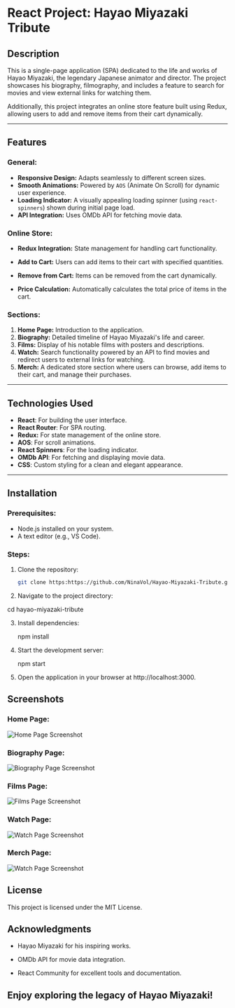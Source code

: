 # React Project: Hayao Miyazaki Tribute

## Description

This is a single-page application (SPA) dedicated to the life and works of Hayao Miyazaki, the legendary Japanese animator and director. The project showcases his biography, filmography, and includes a feature to search for movies and view external links for watching them.

Additionally, this project integrates an online store feature built using Redux, allowing users to add and remove items from their cart dynamically.

---

## Features

### General:

- **Responsive Design:** Adapts seamlessly to different screen sizes.
- **Smooth Animations:** Powered by `AOS` (Animate On Scroll) for dynamic user experience.
- **Loading Indicator:** A visually appealing loading spinner (using `react-spinners`) shown during initial page load.
- **API Integration:** Uses OMDb API for fetching movie data.

### Online Store:
- **Redux Integration:** State management for handling cart functionality.

- **Add to Cart:** Users can add items to their cart with specified quantities.

- **Remove from Cart:** Items can be removed from the cart dynamically.

- **Price Calculation:** Automatically calculates the total price of items in the cart.

### Sections:

1. **Home Page:** Introduction to the application.
2. **Biography:** Detailed timeline of Hayao Miyazaki's life and career.
3. **Films:** Display of his notable films with posters and descriptions.
4. **Watch:** Search functionality powered by an API to find movies and redirect users to external links for watching.
5. **Merch:** A dedicated store section where users can browse, add items to their cart, and manage their purchases.

---

## Technologies Used

- **React**: For building the user interface.
- **React Router**: For SPA routing.
- **Redux:** For state management of the online store.
- **AOS**: For scroll animations.
- **React Spinners**: For the loading indicator.
- **OMDb API**: For fetching and displaying movie data.
- **CSS**: Custom styling for a clean and elegant appearance.

---

## Installation

### Prerequisites:

- Node.js installed on your system.
- A text editor (e.g., VS Code).

### Steps:

1. Clone the repository:

   ```bash
   git clone https:https://github.com/NinaVol/Hayao-Miyazaki-Tribute.git

2. Navigate to the project directory:   

  cd hayao-miyazaki-tribute

3. Install dependencies:
   
   npm install

4. Start the development server:

   npm start 

5. Open the application in your browser at http://localhost:3000.


## Screenshots

### Home Page:
![Home Page Screenshot](./src/assets/screenshots/HomePage.png)

### Biography Page:
![Biography Page Screenshot](./src/assets/screenshots/Biography.png)

### Films Page:
![Films Page Screenshot](./src/assets/screenshots/Films.png)

### Watch Page:
![Watch Page Screenshot](./src/assets/screenshots/Watch.png)

### Merch Page:
![Watch Page Screenshot](./src/assets/screenshots/Merch.png)

## License
This project is licensed under the MIT License.

## Acknowledgments

- Hayao Miyazaki for his inspiring works.

- OMDb API for movie data integration.

- React Community for excellent tools and documentation.

## Enjoy exploring the legacy of Hayao Miyazaki!
